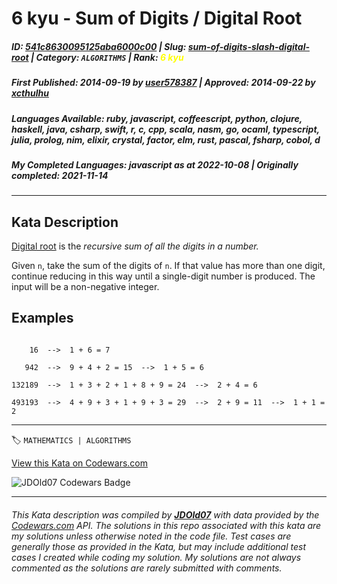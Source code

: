 # 6 kyu - Sum of Digits / Digital Root

##### **ID**: [541c8630095125aba6000c00](https://www.codewars.com/kata/541c8630095125aba6000c00) | **Slug**: [sum-of-digits-slash-digital-root](https://www.codewars.com/kata/541c8630095125aba6000c00) | **Category**: `ALGORITHMS` | **Rank**: <span style="color:yellow">6 kyu</span>

##### **First Published**: 2014-09-19 ***by*** [user578387](https://www.codewars.com/users/user578387) | **Approved**: 2014-09-22 ***by*** [xcthulhu](https://www.codewars.com/users/xcthulhu)

##### **Languages Available**: ruby, javascript, coffeescript, python, clojure, haskell, java, csharp, swift, r, c, cpp, scala, nasm, go, ocaml, typescript, julia, prolog, nim, elixir, crystal, factor, elm, rust, pascal, fsharp, cobol, d

##### **My Completed Languages**: javascript ***as at*** 2022-10-08 | **Originally completed**: 2021-11-14

---

## Kata Description


[Digital root](https://en.wikipedia.org/wiki/Digital_root) is the _recursive sum of all the digits in a number._



Given `n`, take the sum of the digits of `n`. If that value has more than one digit, continue reducing in this way until a single-digit number is produced. The input will be a non-negative integer.



## Examples

```

    16  -->  1 + 6 = 7

   942  -->  9 + 4 + 2 = 15  -->  1 + 5 = 6

132189  -->  1 + 3 + 2 + 1 + 8 + 9 = 24  -->  2 + 4 = 6

493193  -->  4 + 9 + 3 + 1 + 9 + 3 = 29  -->  2 + 9 = 11  -->  1 + 1 = 2

```



---


🏷 `MATHEMATICS | ALGORITHMS`


[View this Kata on Codewars.com](https://www.codewars.com/kata/541c8630095125aba6000c00)

![](https://www.codewars.com/users/jdold07/badges/large "JDOld07 Codewars Badge")

---

###### *This Kata description was compiled by [**JDOld07**](https://tpstech.dev) with data provided by the [Codewars.com](https://www.codewars.com) API.  The solutions in this repo associated with this kata are my solutions unless otherwise noted in the code file.  Test cases are generally those as provided in the Kata, but may include additional test cases I created while coding my solution.  My solutions are not always commented as the solutions are rarely submitted with comments.*
